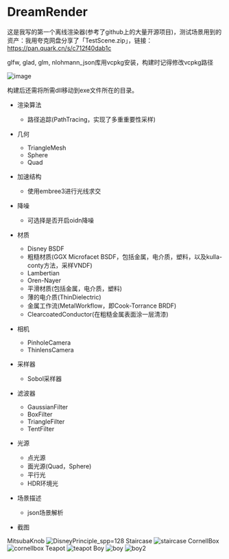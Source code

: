 # DreamRender
这是我写的第一个离线渲染器(参考了github上的大量开源项目)，测试场景用到的资产：我用夸克网盘分享了「TestScene.zip」，链接：https://pan.quark.cn/s/c712f40dab1c

glfw, glad, glm, nlohmann_json库用vcpkg安装，构建时记得修改vcpkg路径

![image](https://github.com/qaz123w/DreamRender/assets/75780167/99953c96-80ea-4e0d-a902-e892995be9d0)

构建后还需将所需dll移动到exe文件所在的目录。

- 渲染算法
  - 路径追踪(PathTracing，实现了多重重要性采样)

- 几何
  - TriangleMesh
  - Sphere
  - Quad

- 加速结构
  - 使用embree3进行光线求交

- 降噪
  - 可选择是否开启oidn降噪

- 材质
  - Disney BSDF
  - 粗糙材质(GGX Microfacet BSDF，包括金属，电介质，塑料，以及kulla-conty方法，采样VNDF)
  - Lambertian
  - Oren-Nayer
  - 平滑材质(包括金属，电介质，塑料)
  - 薄的电介质(ThinDielectric)
  - 金属工作流(MetalWorkflow，即Cook-Torrance BRDF)
  - ClearcoatedConductor(在粗糙金属表面涂一层清漆)

- 相机
  - PinholeCamera
  - ThinlensCamera

- 采样器
  - Sobol采样器

- 滤波器
  - GaussianFilter
  - BoxFilter
  - TriangleFilter
  - TentFilter

- 光源
  - 点光源
  - 面光源(Quad，Sphere)
  - 平行光
  - HDR环境光

- 场景描述
  - json场景解析

- 截图

MitsubaKnob
![DisneyPrinciple_spp=128](https://github.com/qaz123w/DreamRender/assets/75780167/bfa099a5-f65f-48eb-acf0-280e43ee95c3)
Staircase
![staircase](https://github.com/GraphicsEnthusiast/DreamRender/assets/75780167/f37ba1ac-5446-4d73-a518-7f8578bf80a3)
CornellBox
![cornellbox](https://github.com/GraphicsEnthusiast/DreamRender/assets/75780167/df5032df-9c70-4c59-adfc-113894a689bc)
Teapot
![teapot](https://github.com/GraphicsEnthusiast/DreamRender/assets/75780167/1578a3c0-70d3-4ee2-b1c7-dc5c8896bacd)
Boy
![boy](https://github.com/GraphicsEnthusiast/DreamRender/assets/75780167/9f009d6b-a023-47d3-bbd2-0abaa3c7afd0)
![boy2](https://github.com/GraphicsEnthusiast/DreamRender/assets/75780167/6fb67647-6300-4ad1-832e-9289efc0e00f)

